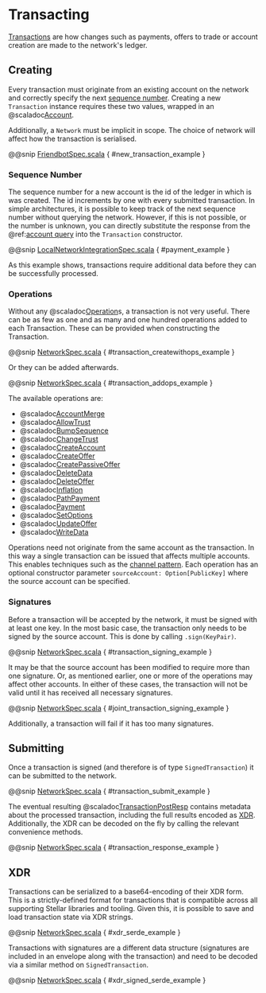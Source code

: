 # Transacting

[Transactions](https://www.stellar.org/developers/guides/concepts/transactions.html) are how changes such as payments,
offers to trade or account creation are made to the network's ledger.

## Creating

Every transaction must originate from an existing account on the network and correctly specify the next
[sequence number](https://www.stellar.org/developers/guides/concepts/accounts.html#sequence-number).
Creating a new `Transaction` instance requires these two values, wrapped in an @scaladoc[Account](stellar.sdk.Account).

Additionally, a `Network` must be implicit in scope. The choice of network will affect how the transaction is serialised.

@@snip [FriendbotSpec.scala](../../it/scala/stellar/sdk/FriendbotSpec.scala) { #new_transaction_example }

### Sequence Number

The sequence number for a new account is the id of the ledger in which is was created. The id increments by one with every
submitted transaction. In simple architectures, it is possible to keep track of the next sequence number without querying the network.
However, if this is not possible, or the number is unknown, you can directly substitute the response from the
@ref:[account query](queries.md#accounts) into the `Transaction` constructor.

@@snip [LocalNetworkIntegrationSpec.scala](../../it/scala/stellar/sdk/LocalNetworkIntegrationSpec.scala) { #payment_example }

As this example shows, transactions require additional data before they can be successfully processed.

### Operations

Without any @scaladoc[Operation](stellar.sdk.op.Operation)s, a transaction is not very useful. There can be as few as
one and as many and one hundred operations added to each Transaction. These can be provided when constructing the
Transaction.

@@snip [NetworkSpec.scala](../../test/scala/stellar/sdk/NetworkSpec.scala) { #transaction_createwithops_example }

Or they can be added afterwards.

@@snip [NetworkSpec.scala](../../test/scala/stellar/sdk/NetworkSpec.scala) { #transaction_addops_example }

The available operations are:

* @scaladoc[AccountMerge](stellar.sdk.op.AccountMergeOperation)
* @scaladoc[AllowTrust](stellar.sdk.op.AllowTrustOperation)
* @scaladoc[BumpSequence](stellar.sdk.op.BumpSequenceOperation)
* @scaladoc[ChangeTrust](stellar.sdk.op.ChangeTrustOperation)
* @scaladoc[CreateAccount](stellar.sdk.op.CreateAccountOperation)
* @scaladoc[CreateOffer](stellar.sdk.op.CreateOfferOperation)
* @scaladoc[CreatePassiveOffer](stellar.sdk.op.CreatePassiveOfferOperation)
* @scaladoc[DeleteData](stellar.sdk.op.DeleteDataOperation)
* @scaladoc[DeleteOffer](stellar.sdk.op.DeleteOfferOperation)
* @scaladoc[Inflation](stellar.sdk.op.InflationOperation)
* @scaladoc[PathPayment](stellar.sdk.op.PathPaymentOperation)
* @scaladoc[Payment](stellar.sdk.op.PaymentOperation)
* @scaladoc[SetOptions](stellar.sdk.op.SetOptionsOperation)
* @scaladoc[UpdateOffer](stellar.sdk.op.UpdateOfferOperation)
* @scaladoc[WriteData](stellar.sdk.op.WriteDataOperation)

Operations need not originate from the same account as the transaction. In this way a single transaction can be issued that
affects multiple accounts. This enables techniques such as the
[channel pattern](https://www.lumenauts.com/blog/boosting-tps-with-stellar-channels). Each operation has an optional
constructor parameter `sourceAccount: Option[PublicKey]` where the source account can be specified.

### Signatures

Before a transaction will be accepted by the network, it must be signed with at least one key. In the most basic case,
the transaction only needs to be signed by the source account. This is done by calling `.sign(KeyPair)`.

@@snip [NetworkSpec.scala](../../test/scala/stellar/sdk/NetworkSpec.scala) { #transaction_signing_example }

It may be that the source account has been modified to require more than one signature. Or, as mentioned earlier, one or
more of the operations may affect other accounts. In either of these cases, the transaction will not be valid until it
has received all necessary signatures.

@@snip [NetworkSpec.scala](../../test/scala/stellar/sdk/NetworkSpec.scala) { #joint_transaction_signing_example }

Additionally, a transaction will fail if it has too many signatures.

## Submitting

Once a transaction is signed (and therefore is of type `SignedTransaction`) it can be submitted to the network.

@@snip [NetworkSpec.scala](../../test/scala/stellar/sdk/NetworkSpec.scala) { #transaction_submit_example }

The eventual resulting @scaladoc[TransactionPostResp](stellar.sdk.resp.TransactionPostResp) contains metadata about the
processed transaction, including the full results encoded as [XDR](https://www.stellar.org/developers/guides/concepts/xdr.html).
Additionally, the XDR can be decoded on the fly by calling the relevant convenience methods.

@@snip [NetworkSpec.scala](../../test/scala/stellar/sdk/NetworkSpec.scala) { #transaction_response_example }

## XDR

Transactions can be serialized to a base64-encoding of their XDR form. This is a strictly-defined format for transactions
that is compatible across all supporting Stellar libraries and tooling. Given this, it is possible to save and load
transaction state via XDR strings.

@@snip [NetworkSpec.scala](../../test/scala/stellar/sdk/TransactionSpec.scala) { #xdr_serde_example }

Transactions with signatures are a different data structure (signatures are included in an envelope along with the transaction)
and need to be decoded via a similar method on `SignedTransaction`.

@@snip [NetworkSpec.scala](../../test/scala/stellar/sdk/TransactionSpec.scala) { #xdr_signed_serde_example }


